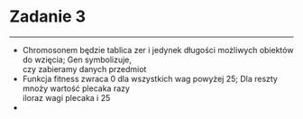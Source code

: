 # Zadanie 3

---

- Chromosonem będzie tablica zer i jedynek długości możliwych obiektów do wzięcia; Gen symbolizuje,  
czy zabieramy danych przedmiot
- Funkcja fitness zwraca 0 dla wszystkich wag powyżej 25; Dla reszty mnoży wartość plecaka razy  
iloraz wagi plecaka i 25
- 
